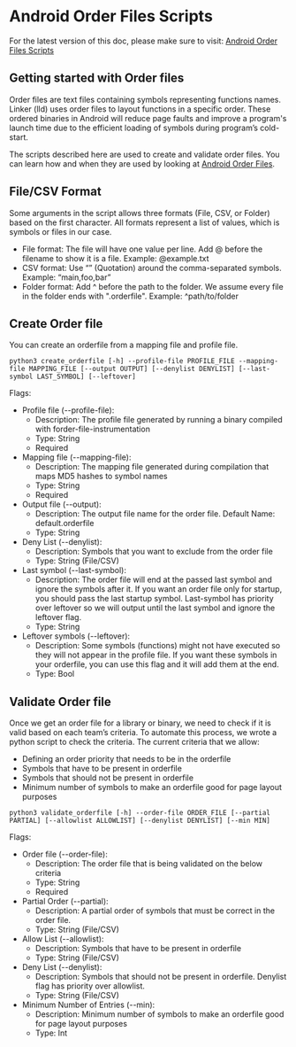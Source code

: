 Android Order Files Scripts
============================

For the latest version of this doc, please make sure to visit:
[Android Order Files Scripts](https://android.googlesource.com/toolchain/llvm_android/+/refs/heads/main/orderfiles/scripts/README.md)

Getting started with Order files
----------------------------------
Order files are text files containing symbols representing functions names.
Linker (lld) uses order files to layout functions in a specific order.
These ordered binaries in Android will reduce page faults and improve a program's launch time due to the efficient loading of symbols during program’s cold-start.

The scripts described here are used to create and validate order files. You can learn how and when they are used by looking at [Android Order Files](https://android.googlesource.com/toolchain/llvm_android/+/refs/heads/main/orderfiles/README.md).

File/CSV Format
----------------------------------
Some arguments in the script allows three formats (File, CSV, or Folder) based on the first character.
All formats represent a list of values, which is symbols or files in our case.
- File format: The file will have one value per line.
               Add @ before the filename to show it is a file.
               Example: @example.txt
- CSV format: Use “” (Quotation) around the comma-separated symbols.
              Example: “main,foo,bar”
- Folder format: Add ^ before the path to the folder.
              We assume every file in the folder ends with ".orderfile".
              Example: ^path/to/folder

Create Order file
----------------------------------
You can create an orderfile from a mapping file and profile file.

```
python3 create_orderfile [-h] --profile-file PROFILE_FILE --mapping-file MAPPING_FILE [--output OUTPUT] [--denylist DENYLIST] [--last-symbol LAST_SYMBOL] [--leftover]
```

Flags:
- Profile file (--profile-file):
    - Description: The profile file generated by running a binary compiled with forder-file-instrumentation
    - Type: String
    - Required
- Mapping file (--mapping-file):
    - Description: The mapping file generated during compilation that maps MD5 hashes to symbol names
    - Type: String
    - Required
- Output file (--output):
    - Description: The output file name for the order file. Default Name: default.orderfile
    - Type: String
- Deny List (--denylist):
    - Description: Symbols that you want to exclude from the order file
    - Type: String (File/CSV)
- Last symbol (--last-symbol):
    - Description: The order file will end at the passed last symbol and ignore the symbols after it.
                   If you want an order file only for startup, you should pass the last startup symbol.
                   Last-symbol has priority over leftover so we will output until the last symbol and ignore the leftover flag.
    - Type: String
- Leftover symbols (--leftover):
    - Description: Some symbols (functions) might not have executed so they will not appear in the profile file.
                   If you want these symbols in your orderfile, you can use this flag and it will add them at the end.
    - Type: Bool

Validate Order file
----------------------------------
Once we get an order file for a library or binary, we need to check if it is valid based on each team’s criteria.
To automate this process, we wrote a python script to check the criteria.
The current criteria that we allow:
- Defining an order priority that needs to be in the orderfile
- Symbols that have to be present in orderfile
- Symbols that should not be present in orderfile
- Minimum number of symbols to make an orderfile good for page layout purposes

```
python3 validate_orderfile [-h] --order-file ORDER_FILE [--partial PARTIAL] [--allowlist ALLOWLIST] [--denylist DENYLIST] [--min MIN]
```

Flags:
- Order file (--order-file):
    - Description: The order file that is being validated on the below criteria
    - Type: String
    - Required
- Partial Order (--partial):
    - Description: A partial order of symbols that must be correct in the order file.
    - Type: String (File/CSV)
- Allow List (--allowlist):
    - Description: Symbols that have to be present in orderfile
    - Type: String (File/CSV)
- Deny List (--denylist):
    - Description: Symbols that should not be present in orderfile. Denylist flag has priority over allowlist.
    - Type: String (File/CSV)
- Minimum Number of Entries (--min):
    - Description: Minimum number of symbols to make an orderfile good for page layout purposes
    - Type: Int


